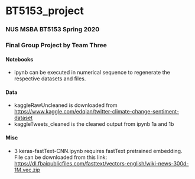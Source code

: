 # BT5153_project
### NUS MSBA BT5153 Spring 2020 
### Final Group Project by Team Three

#### Notebooks
- ipynb can be executed in numerical sequence to regenerate the respective datasets and files.

#### Data
- kaggleRawUncleaned is downloaded from <https://www.kaggle.com/edqian/twitter-climate-change-sentiment-dataset>
- kaggleTweets_cleaned is the cleaned output from ipynb 1a and 1b

#### Misc
- 3 keras-fastText-CNN.ipynb requires fastText pretrained embedding. File can be downloaded from this link:  <https://dl.fbaipublicfiles.com/fasttext/vectors-english/wiki-news-300d-1M.vec.zip>
